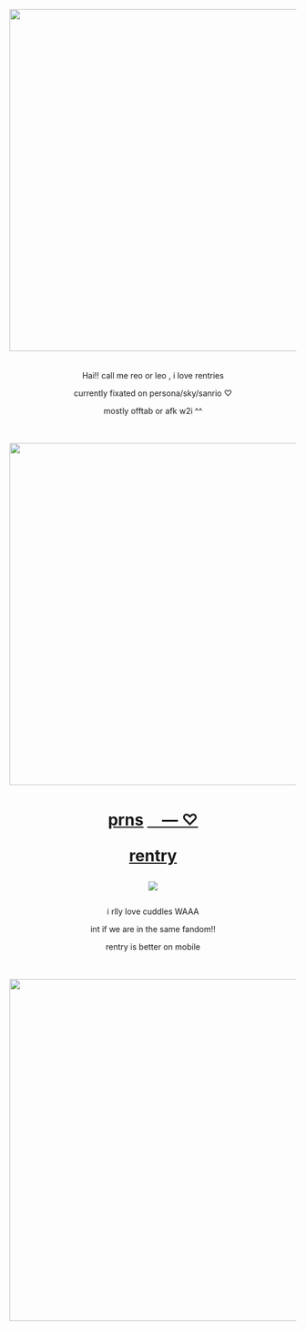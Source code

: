 <p align="center"><img src="https://i.imgur.com/KSjmsqq.png&=80" width="600">
ㅤ
<p align="center"> Hai!! call me reo or leo , i love rentries
<p align="center">currently fixated on persona/sky/sanrio ♡
<p align="center"> mostly offtab or afk w2i ^^

ㅤㅤㅤㅤㅤㅤㅤㅤㅤㅤㅤㅤ

<p align="center"><img src="https://i.imgur.com/MJ8GSi4.png&" width="600">

<h1 align="center"></[prns](https://pronouns.cc/@kureomi)>

[prns](https://pronouns.cc/@kureomi) [ㅤ— ⁠♡](https://rentry.co/lovemailreo) 

[rentry](https://rentry.co/anti-thief)

![](https://komarev.com/ghpvc/?username=P5royal&color=B22222)
</h1>


<p align="center"> i rlly love cuddles WAAA 
<p align="center"> int if we are in the same fandom!!
<p align="center"> rentry is better on mobile

ㅤㅤㅤㅤㅤㅤㅤㅤㅤㅤㅤㅤ
  
<p align="center" i loooovee >


<img src="https://i.imgur.com/PfwFNtJ.png&=80" width="600">

ㅤ
